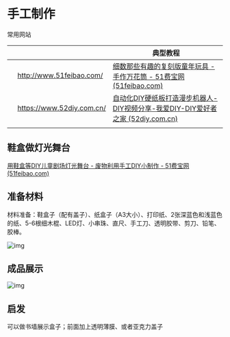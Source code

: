 # 手工制作

常用网站

|      |                           | 典型教程                                                     |
| ---- | ------------------------- | ------------------------------------------------------------ |
|      | http://www.51feibao.com/  | [细数那些有趣的复刻版童年玩具 - 手作万花筒 - 51费宝网 (51feibao.com)](http://www.51feibao.com/topic-view-142.html) |
|      | https://www.52diy.com.cn/ | [自动化DIY硬纸板打造漫步机器人-DIY视频分享-我爱DIY-DIY爱好者之家 (52diy.com.cn)](https://www.52diy.com.cn/shipin/1430.html) |
|      |                           |                                                              |



## 鞋盒做灯光舞台

[用鞋盒等DIY儿童剧场灯光舞台 - 废物利用手工DIY小制作 - 51费宝网 (51feibao.com)](http://www.51feibao.com/article-view-4290.html)

## 准备材料

材料准备：鞋盒子（配有盖子）、纸盒子（A3大小）、打印纸、2张深蓝色和浅蓝色的纸、5-6根细木棍、LED灯、小串珠、直尺、手工刀、透明胶带、剪刀、铅笔、胶棒。

![img](http://www.51feibao.com/data/upload/Image/qgezuodeertwutj00.jpg)

## 成品展示

![img](http://www.51feibao.com/data/upload/Image/qgezuodeertwutj.jpg)

## 启发

可以做书墙展示盒子；前面加上透明薄膜、或者亚克力盖子

